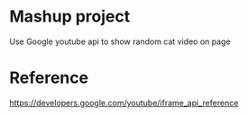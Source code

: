 # Mashup project

Use Google youtube api to show random cat video on page

# Reference
https://developers.google.com/youtube/iframe_api_reference

